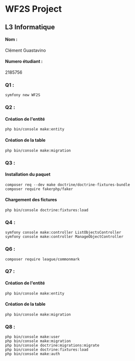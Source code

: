 # WF2S Project

## L3 Informatique

#### Nom : 
Clément Guastavino
#### Numero étudiant :
2185756

### Q1 :
````shell
symfony new WF2S
````

### Q2 : 
#### Création de l'entité
````shell
php bin/console make:entity
````

#### Création de la table
````shell
php bin/console make:migration
````

### Q3 :
#### Installation du paquet
````shell
composer req --dev make doctrine/doctrine-fixtures-bundle
composer require fakerphp/faker
````

#### Chargement des fictures
````shell
php bin/console doctrine:fixtures:load
````

### Q4 :
````shell
symfony console make:controller ListObjectsController
symfony console make:controller ManageObjectController
````

### Q6 :
````shell
composer require league/commonmark
````

### Q7 :
#### Création de l'entité
````shell
php bin/console make:entity
````
#### Création de la table
````shell
php bin/console make:migration
````

### Q8 :
````shell
php bin/console make:user
php bin/console make:migration
php bin/console doctrine:migrations:migrate
php bin/console doctrine:fixtures:load
php bin/console make:auth
````